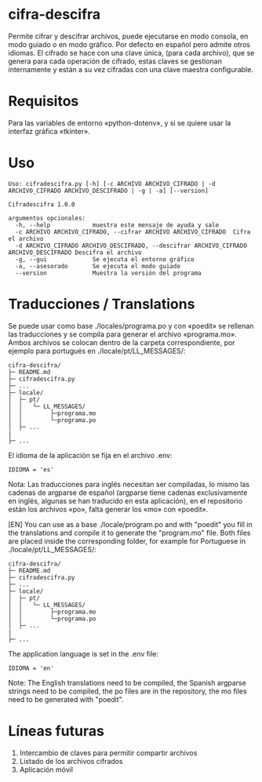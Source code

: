 # cifra-descifra
Permite cifrar y descifrar archivos, puede ejecutarse en modo consola, en modo guiado o en modo gráfico. Por defecto en español pero admite otros idiomas.
El cifrado se hace con una clave única, (para cada archivo), que se genera para cada operación de cifrado, estas claves se gestionan internamente y están a su vez cifradas con una clave maestra configurable.

# Requisitos
 Para las variables de entorno «python-dotenv», y si se quiere usar la interfaz gráfica «tkinter».        

# Uso
```
Uso: cifradescifra.py [-h] [-c ARCHIVO ARCHIVO_CIFRADO | -d ARCHIVO_CIFRADO ARCHIVO_DESCIFRADO | -g | -a] [--version]

Cifradescifra 1.0.0

argumentos opcionales:
  -h, --help            muestra este mensaje de ayuda y sale
  -c ARCHIVO ARCHIVO_CIFRADO, --cifrar ARCHIVO ARCHIVO_CIFRADO  Cifra el archivo                      
  -d ARCHIVO_CIFRADO ARCHIVO_DESCIFRADO, --descifrar ARCHIVO_CIFRADO ARCHIVO_DESCIFRADO Descifra el archivo                     
  -g, --gui             Se ejecuta el entorno gráfico
  -a, --asesorado       Se ejecuta el modo guiado
  --version             Muestra la versión del programa
```
# Traducciones / Translations
Se puede usar como base ./locales/programa.po y con «poedit» se rellenan las traducciones y se compila para generar el archivo «programa.mo».  Ambos archivos se colocan dentro de la carpeta correspondiente, por ejemplo para portugués en ./locale/pt/LL_MESSAGES/:

```
cifra-descifra/
├─ README.md
├─ cifradescifra.py
├─ ...
├─ locale/
│  ├─ pt/    
│  │   └─ LL_MESSAGES/
│  │        ├─programa.mo
│  │        └─programa.po
│  ├─ ...
|
├─ ...  
```
El idioma de la aplicación se fija en el archivo .env:
```
IDIOMA = 'es'
```
Nota: Las traducciones para inglés necesitan ser compiladas, lo mismo las cadenas de argparse de español (argparse tiene cadenas exclusivamente en inglés, algunas se han traducido en esta aplicación), en el repositorio están los archivos «po», falta generar los «mo» con «poedit».

[EN] You can use as a base ./locale/program.po and with "poedit" you fill in the translations and compile it to generate the "program.mo" file.  Both files are placed inside the corresponding folder, for example for Portuguese in ./locale/pt/LL_MESSAGES/:
```
cifra-descifra/
├─ README.md
├─ cifradescifra.py
├─ ...
├─ locale/
│  ├─ pt/    
│  │   └─ LL_MESSAGES/
│  │        ├─programa.mo
│  │        └─programa.po
│  ├─ ...
|
├─ ...  
```
The application language is set in the .env file:
```
IDIOMA = 'en'
```
Note: The English translations need to be compiled, the Spanish argparse strings need to be compiled, the po files are in the repository, the mo files need to be generated with "poedit".

# Líneas futuras

1) Intercambio de claves para permitir compartir archivos 
2) Listado de los archivos cifrados 
3) Aplicación móvil